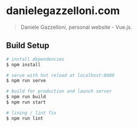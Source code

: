 # danielegazzelloni.com

> Daniele Gazzelloni, personal website - Vue.js.

## Build Setup

``` bash
# install dependencies
$ npm install

# serve with hot reload at localhost:8080
$ npm run serve

# build for production and launch server
$ npm run build
$ npm run start

# lining / lint fix
$ npm run lint
```